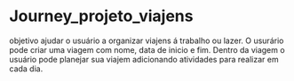 # Journey_projeto_viajens
 objetivo ajudar o usuário a organizar viajens á trabalho ou lazer. O usurário pode criar uma viagem com nome, data de inicio e fim. Dentro da viagem o usuário pode planejar sua viajem adicionando atividades para realizar em cada dia. 
